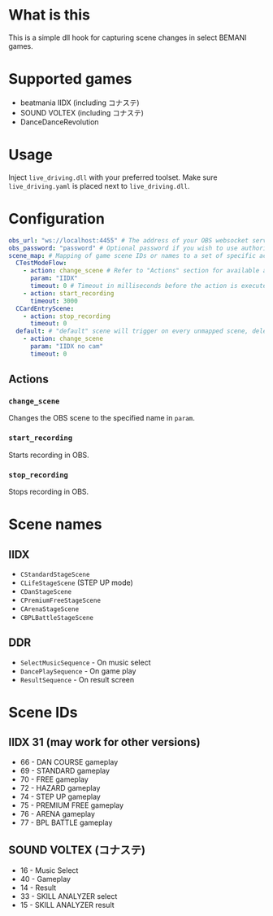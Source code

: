 # What is this
This is a simple dll hook for capturing scene changes in select BEMANI games.

# Supported games
- beatmania IIDX (including コナステ)
- SOUND VOLTEX (including コナステ)
- DanceDanceRevolution

# Usage
Inject `live_driving.dll` with your preferred toolset. Make sure `live_driving.yaml` is placed next to `live_driving.dll`.

# Configuration
```yml
obs_url: "ws://localhost:4455" # The address of your OBS websocket server
obs_password: "password" # Optional password if you wish to use authorization
scene_map: # Mapping of game scene IDs or names to a set of specific actions
  CTestModeFlow:
    - action: change_scene # Refer to "Actions" section for available actions
      param: "IIDX"
      timeout: 0 # Timeout in milliseconds before the action is executed
    - action: start_recording
      timeout: 3000
  CCardEntryScene:
    - action: stop_recording
      timeout: 0
  default: # "default" scene will trigger on every unmapped scene, delete this section to disable
    - action: change_scene
      param: "IIDX no cam"
      timeout: 0
```

## Actions
### `change_scene`
Changes the OBS scene to the specified name in `param`.

### `start_recording`
Starts recording in OBS.

### `stop_recording`
Stops recording in OBS.

# Scene names
## IIDX
- `CStandardStageScene`
- `CLifeStageScene` (STEP UP mode)
- `CDanStageScene`
- `CPremiumFreeStageScene`
- `CArenaStageScene`
- `CBPLBattleStageScene`

## DDR
- `SelectMusicSequence` - On music select
- `DancePlaySequence` - On game play
- `ResultSequence` - On result screen

# Scene IDs
## IIDX 31 (may work for other versions)
- 66 - DAN COURSE gameplay
- 69 - STANDARD gameplay
- 70 - FREE gameplay
- 72 - HAZARD gameplay
- 74 - STEP UP gameplay
- 75 - PREMIUM FREE gameplay
- 76 - ARENA gameplay
- 77 - BPL BATTLE gameplay

## SOUND VOLTEX (コナステ)
- 16 - Music Select
- 40 - Gameplay
- 14 - Result
- 33 - SKILL ANALYZER select
- 15 - SKILL ANALYZER result